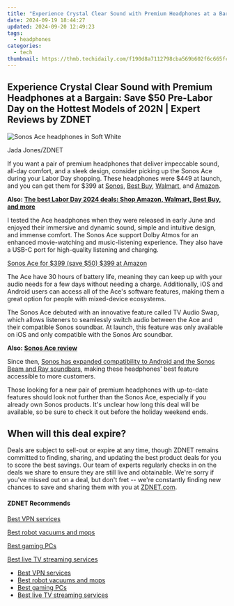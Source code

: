 ```yaml
---
title: "Experience Crystal Clear Sound with Premium Headphones at a Bargain: Save $50 Pre-Labor Day on the Hottest Models of 202N | Expert Reviews by ZDNET"
date: 2024-09-19 18:44:27
updated: 2024-09-20 12:49:23
tags:
  - headphones
categories:
  - tech
thumbnail: https://thmb.techidaily.com/f190d8a7112798cba569b602f6c665fc16f642849f8a20bc7170c2547e3c8b5d.jpg
---
```


## Experience Crystal Clear Sound with Premium Headphones at a Bargain: Save $50 Pre-Labor Day on the Hottest Models of 202N | Expert Reviews by ZDNET

![Sonos Ace headphones in Soft White](https://www.zdnet.com/a/img/resize/1dbef9d475b5d3b06f4f52834edb1522c1b547ec/2024/05/29/3d298345-edba-4ff1-9bb7-f1b3a617e909/sonosace-6.jpg?auto=webp&width=1280)

Jada Jones/ZDNET

If you want a pair of premium headphones that deliver impeccable sound, all-day comfort, and a sleek design, consider picking up the Sonos Ace during your Labor Day shopping. These headphones were $449 at launch, and you can get them for $399 at [Sonos](https://www.tkqlhce.com/click-9041660-15878877-1724043600000?sid=zd-%5F%5FCOM%5FCLICK%5FID%5F%5F-dtp), [Best Buy](https://shop-links.co/link/?url=https%3A%2F%2Fwww.bestbuy.com%2Fsite%2Fsonos-ace-each-black%2F6580673.p%3FskuId%3D6580673&publisher_slug=itechdaily19598&exclusive=1), [Walmart](https://goto.walmart.com/c/5597632/565706/9383?sharedid=zdnet&partnerpropertyid=1980086&u=https%3A%2F%2Fwww.walmart.com%2Fip%2FSonos-Ace-Wireless-Noise-Canceling-Headphones-White%2F6309069930&subId1=zd-__COM_CLICK_ID__-dtp), and [Amazon](https://buy.geni.us/Proxy.ashx?TSID=368250&GR%5FURL=https%3A%2F%2Fwww.amazon.com%2Fdp%2FB0CYHGPP1L%2F%3Ftag%3Dzd-buy-button-20%26ascsubtag%3D%5F%5FCOM%5FCLICK%5FID%5F%5F%7Ce9bb0b10-fa64-47a4-978e-37277d395d62%7Cdtp&dtb=1).

**Also: [The best Labor Day 2024 deals: Shop Amazon, Walmart, Best Buy, and more](https://www.zdnet.com/article/best-labor-day-deals-2024-8-29/)**

I tested the Ace headphones when they were released in early June and enjoyed their immersive and dynamic sound, simple and intuitive design, and immense comfort. The Sonos Ace support Dolby Atmos for an enhanced movie-watching and music-listening experience. They also have a USB-C port for high-quality listening and charging.

[Sonos Ace for $399 (save $50) $399 at Amazon](https://buy.geni.us/Proxy.ashx?TSID=368250&GR%5FURL=https%3A%2F%2Fwww.amazon.com%2Fdp%2FB0CYHGPP1L%2Fref%3Dasc%5Fdf%5FB0CYHGPP1L1725015600000%3Fcreative%3D395261%26creativeASIN%3DB0CYHGPP1L%26linkCode%3Dasn%26tag%3Dzd-buy-button-20%26ascsubtag%3D%5F%5FCOM%5FCLICK%5FID%5F%5F%7Ce9bb0b10-fa64-47a4-978e-37277d395d62%7Cdtp&dtb=1)

The Ace have 30 hours of battery life, meaning they can keep up with your audio needs for a few days without needing a charge. Additionally, iOS and Android users can access all of the Ace's software features, making them a great option for people with mixed-device ecosystems.

The Sonos Ace debuted with an innovative feature called TV Audio Swap, which allows listeners to seamlessly switch audio between the Ace and their compatible Sonos soundbar. At launch, this feature was only available on iOS and only compatible with the Sonos Arc soundbar.

**Also: [Sonos Ace review](https://www.zdnet.com/article/sonos-ace-review/)**

Since then, [Sonos has expanded compatibility to Android and the Sonos Beam and Ray soundbars](https://www.zdnet.com/article/sonos-brought-tv-audio-swap-to-more-devices-heres-why-its-my-all-time-favorite-feature/), making these headphones' best feature accessible to more customers.

Those looking for a new pair of premium headphones with up-to-date features should look not further than the Sonos Ace, especially if you already own Sonos products. It's unclear how long this deal will be available, so be sure to check it out before the holiday weekend ends.

## When will this deal expire?

Deals are subject to sell-out or expire at any time, though ZDNET remains committed to finding, sharing, and updating the best product deals for you to score the best savings. Our team of experts regularly checks in on the deals we share to ensure they are still live and obtainable. We're sorry if you've missed out on a deal, but don't fret -- we're constantly finding new chances to save and sharing them with you at [ZDNET.com](https://www.zdnet.com/). 

#### **ZDNET** Recommends

[Best VPN services](https://www.zdnet.com/article/best-vpn/ "Best VPN services")

[Best robot vacuums and mops](https://www.zdnet.com/article/best-robot-vacuum-mop/ "Best robot vacuums and mops")

[Best gaming PCs](https://www.zdnet.com/article/best-gaming-pc/ "Best gaming PCs")

[Best live TV streaming services](https://www.zdnet.com/article/best-live-tv-streaming-service/ "Best live TV streaming services")

* [Best VPN services](https://www.zdnet.com/article/best-vpn/ "Best VPN services")
* [Best robot vacuums and mops](https://www.zdnet.com/article/best-robot-vacuum-mop/ "Best robot vacuums and mops")
* [Best gaming PCs](https://www.zdnet.com/article/best-gaming-pc/ "Best gaming PCs")
* [Best live TV streaming services](https://www.zdnet.com/article/best-live-tv-streaming-service/ "Best live TV streaming services")

<ins class="adsbygoogle"
     style="display:block"
     data-ad-format="autorelaxed"
     data-ad-client="ca-pub-7571918770474297"
     data-ad-slot="1223367746"></ins>



<ins class="adsbygoogle"
     style="display:block"
     data-ad-client="ca-pub-7571918770474297"
     data-ad-slot="8358498916"
     data-ad-format="auto"
     data-full-width-responsive="true"></ins>
